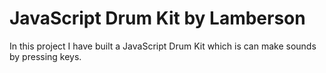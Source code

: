 # JavaScript Drum Kit by Lamberson

In this project I have built a JavaScript Drum Kit which is can make sounds by pressing keys.
